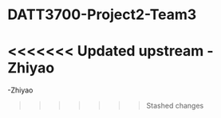 # DATT3700-Project2-Team3

<<<<<<< Updated upstream
-Zhiyao
=======
-Zhiyao 
>>>>>>> Stashed changes
